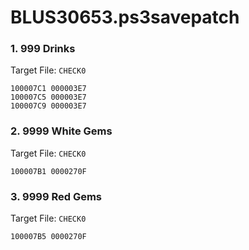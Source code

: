 # BLUS30653.ps3savepatch

### 1. 999 Drinks

Target File: `CHECK0`

```
100007C1 000003E7
100007C5 000003E7
100007C9 000003E7
```

### 2. 9999 White Gems

Target File: `CHECK0`

```
100007B1 0000270F
```

### 3. 9999 Red Gems

Target File: `CHECK0`

```
100007B5 0000270F
```


